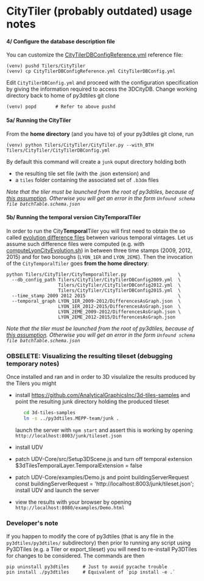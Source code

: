 # CityTiler (probably outdated) usage notes


#### 4/ Configure the database description file
You can customize the [CityTilerDBConfigReference.yml](../py3dtilers/CityTiler/CityTilerDBConfigReference.yml) reference file:
```
(venv) pushd Tilers/CityTiler
(venv) cp CityTilerDBConfigReference.yml CityTilerDBConfig.yml
```
Edit `CityTilerDBConfig.yml` and proceed with the configuration specification
by giving the information required to access the 3DCityDB. 
Change working directory back to home of py3dtiles git clone
``` 
(venv) popd       # Refer to above pushd
``` 

#### 5a/ Running the CityTiler
From the **home directory** (and you have to) of your py3dtiles git clone, run 
```
(venv) python Tilers/CityTiler/CityTiler.py --with_BTH Tilers/CityTiler/CityTilerDBConfig.yml 
```
By default this command will create a `junk` ouput directory holding both 
 * the resulting tile set file (with the .json extension) and 
 * a `tiles` folder containing the associated set of `.b3dm` files
 
*Note that the tiler must be launched from the root of py3dtiles, because of [this assumption](https://github.com/MEPP-team/py3dtiles/blob/Tiler/py3dtiles/schema_with_sample.py#L48). Otherwise you will get an error in the form `Unfound schema file batchTable.schema.json`*

#### 5b/ Running the temporal version City**Temporal**Tiler
In order to run the City**Temporal**Tiler you will first need to obtain the so called [evolution difference files](https://github.com/MEPP-team/RICT/tree/master/ShellScripts/computeLyonCityEvolution) between various temporal vintages. Let us assume such difference files were computed (e.g. with [computeLyonCityEvolution.sh](https://github.com/MEPP-team/RICT/blob/master/ShellScripts/computeLyonCityEvolution/ShellScript/computeLyonCityEvolution.sh)) in between three time stamps (2009, 2012, 2015) and for two boroughs (`LYON_1ER` and `LYON_2EME`). Then the invocation of the `CityTemporalTiler` goes **from the home directory**:
```
python Tilers/CityTiler/CityTemporalTiler.py                   \
  --db_config_path Tilers/CityTiler/CityTilerDBConfig2009.yml  \
                   Tilers/CityTiler/CityTilerDBConfig2012.yml  \
                   Tilers/CityTiler/CityTilerDBConfig2015.yml  \
  --time_stamp 2009 2012 2015                                  \
  --temporal_graph LYON_1ER_2009-2012/DifferencesAsGraph.json  \
                   LYON_1ER_2012-2015/DifferencesAsGraph.json  \
                   LYON_2EME_2009-2012/DifferencesAsGraph.json \
                   LYON_2EME_2012-2015/DifferencesAsGraph.json
```

*Note that the tiler must be launched from the root of py3dtiles, because of [this assumption](https://github.com/MEPP-team/py3dtiles/blob/Tiler/py3dtiles/schema_with_sample.py#L48). Otherwise you will get an error in the form `Unfound schema file batchTable.schema.json`*

### OBSELETE: Visualizing the resulting tileset (debugging temporary notes)

Once installed and ran <!--[installed and ran](Install.md)--> and in order to 3D visulalize the results produced by the Tilers you might
* install https://github.com/AnalyticalGraphicsInc/3d-tiles-samples
  and point the resulting junk directory holding the produced tileset
  
  ```bash
     cd 3d-tiles-samples
     ln -s ../py3dtiles.MEPP-team/junk .
  ```

  launch the server with `npm start` and assert this is working by opening 
  `http://localhost:8003/junk/tileset.json`
* install UDV
* patch UDV-Core/src/Setup3DScene.js and turn off temporal extension
   $3dTilesTemporalLayer.TemporalExtension = false
* patch UDV-Core/examples/Demo.js and point buildingServerRequest
   const buildingServerRequest = 'http://localhost:8003/junk/tileset.json';
   install UDV and launch the server
* view the results with your browser by opening
  `http://localhost:8080/examples/Demo.html`

### Developer's note
If you happen to modify the core of py3dtiles (that is any file in the `py3dtiles/py3dtiles/` subdirectory) then prior to running any script using Py3DTiles (e.g. a Tiler or export_tileset) you will need to re-install Py3DTiles for changes to be considered. The commands are then
```
pip uninstall py3dtiles     # Just to avoid pycache trouble
pin install ./py3dtiles     # Equivalent of `pip install -e .`
``` 
